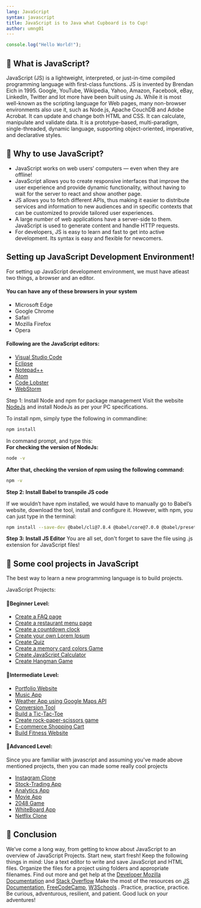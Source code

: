 ```yaml
---
lang: JavaScript
syntax: javascript
title: JavaScript is to Java what Cupboard is to Cup!
author: umng01
---
```


```javascript
console.log("Hello World!");
```
## 💛 What is JavaScript? 
JavaScript (JS) is a lightweight, interpreted, or just-in-time compiled programming language with first-class functions. JS is invented by Brendan Eich in 1995. Google, YouTube, Wikipedia, Yahoo, Amazon, Facebook, eBay, LinkedIn, Twitter and lot more have been built using Js. While it is most well-known as the scripting language for Web pages, many non-browser environments also use it, such as Node.js, Apache CouchDB and Adobe Acrobat. It can update and change both HTML and CSS. It can calculate, manipulate and validate data. It is a prototype-based, multi-paradigm, single-threaded, dynamic language, supporting object-oriented, imperative, and declarative  styles. 

## 🖤 Why to use JavaScript?
- JavaScript works on web users’ computers — even when they are offline!
- JavaScript allows you to create responsive interfaces that improve the user experience and provide dynamic functionality, without having to wait for the server to react and show another page.
- JS allows you to fetch different APIs, thus making it easier to distribute services and information to new audiences and in specific contexts that can be customized to provide tailored user experiences.
- A large number of web applications have a server-side to them. JavaScript is used to generate content and handle HTTP requests.
- For developers, JS is easy to learn and fast to get into active development. Its syntax is easy and flexible for newcomers.

## Setting up JavaScript Development Environment!
For setting up JavaScript development environment, we must have atleast two things, a browser and an editor.

#### You can have any of these browsers in your system
- Microsoft Edge
- Google Chrome
- Safari
- Mozilla Firefox
- Opera

#### Following are the JavaScript editors:
- [Visual Studio Code](https://code.visualstudio.com/download)
- [Eclipse](https://www.eclipse.org/downloads/)
- [Notepad++](https://notepad-plus-plus.org/downloads/)
- [Atom](https://atom.io/)
- [Code Lobster](https://www.codelobster.com/download.html)
- [WebStorm](https://www.jetbrains.com/webstorm/download)

Step 1️: Install Node and npm for package management
Visit the website [NodeJs](https://nodejs.org/en/download) and install NodeJs as per your PC specifications.

To install npm, simply type the following in commandline:
```sh
npm install
```

In command prompt, and type this: <br />
**For checking the version of  NodeJs:**
```sh
node -v
```
**After that, checking the version of npm  using the following command:**
```sh
npm -v 
```
**Step 2️: Install Babel to transpile JS code**

If we wouldn’t have npm installed, we would have to manually go to Babel’s website, download the tool, install and configure it. However, with npm, you can just type in the terminal:

```sh
npm install --save-dev @babel/cli@7.8.4 @babel/core@7.0.0 @babel/preset-env@7.0.0 @babel/register@7.0.0 @babel/node@7.0.0
```
**Step 3️: Install JS Editor**
You are all set, don't forget to save the file using .js extension for JavaScript files!

## 💛 Some cool projects in JavaScript
The best way to learn a new programming language is to build projects.

JavaScript Projects:

#### 🌟Beginner Level:  
- [Create a FAQ page](https://sweetcode.io/how-to-build-an-faq-page-with-html-and-javascript/)
- [Create a restaurant menu page](https://business.tutsplus.com/articles/best-restaurant-website-templates--cms-30411)
- [Create a countdown clock](https://www.sitepoint.com/build-javascript-countdown-timer-no-dependencies/)
- [Create your own Lorem Ipsum](https://nabendu82.medium.com/create-a-lorem-ipsum-generator-in-javascript-150825b59c4)
- [Create Quiz](https://simplestepscode.com/javascript-quiz-tutorial/)
- [Create a memory card colors Game](https://scotch.io/tutorials/how-to-build-a-memory-matching-game-in-javascript)
- [Create JavaScript Calculator](https://www.javatpoint.com/javascript-calculator)
- [Create Hangman Game](https://codepen.io/cathydutton/pen/ldazc)

#### 🌟Intermediate Level: 
- [Portfolio Website](https://www.freecodecamp.org/news/how-to-build-a-developer-portfolio-website/)
- [Music App](https://www.geeksforgeeks.org/create-a-music-player-using-javascript/)
- [Weather App using Google Maps API](https://www.geeksforgeeks.org/weather-app-using-vanilla-javascript/)
- [Conversion Tool](https://code-projects.org/conversion-tool-in-javascript-with-source-code/)
- [Build a Tic-Tac-Toe](https://codepen.io/tag/tic-tac-toe)
- [Create rock-paper-scissors game](https://codepen.io/nevan/pen/zChrG)
- [E-commerce Shopping Cart](https://speckyboy.com/free-shopping-cart-css-javascript/)
- [Build Fitness Website](https://github.com/akashpandey2193/fitness-website)

#### 🌟Advanced Level:
Since you are familiar with javascript and assuming you've made above mentioned projects, then you can made some really cool projects
- [Instagram Clone](https://github.com/leocosta1/instagram-clone)
- [Stock-Trading App](https://github.com/CLClark/fcc-stock-trading-app)
- [Analytics App](https://developers.google.com/analytics/devguides/config/mgmt/v3/quickstart/web-js)
- [Movie App](https://code-projects.org/movie-searching-site-in-javascript-with-source-code/)
- [2048 Game](https://freefrontend.com/javascript-2048-games/)
- [WhiteBoard App](https://codepen.io/tag/whiteboard)
- [Netflix Clone](https://codepen.io/tag/netflix)

## 🖤 Conclusion
We’ve come a long way, from getting to know about JavaScript to an overview of JavaScript Projects. Start new, start fresh! Keep the following things in mind: 
Use a text editor to write and save JavaScript and HTML files. 
Organize the files for a project using folders and appropriate filenames. 
Find out more and get help at the [Developer Mozilla Documentation](https://developer.mozilla.org/en-US/docs/Web/JavaScript) and [Stack Overflow](https://stackoverflow.com/questions/tagged/javascript)
Make the most of the resources on [JS Documentation](https://www.javascript.com/), [FreeCodeCamp](https://www.freecodecamp.org/news/what-is-javascript/), [W3Schools](https://www.w3schools.com/js/) . 
Practice, practice, practice. Be curious, adventurous, resilient, and patient. Good luck on your adventures!